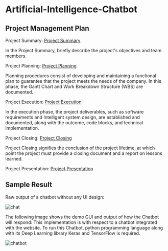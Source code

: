 # Artificial-Intelligence-Chatbot

## Project Management Plan
Project Summary: [Project Summary](https://github.com/yunlee123456/Artificial-Intelligence-Chatbot/blob/main/PMP-PLAN/1%20Project%20Summary.md)

In the Project Summary, briefly describe the project's objectives and team members.

Project Planning: [Project Planning](https://github.com/yunlee123456/Artificial-Intelligence-Chatbot/blob/main/PMP-PLAN/2%20Project%20Planning.md)

Planning procedures consist of developing and maintaining a functional plan to guarantee that the project meets the needs of the company. In this phase, the Gantt Chart and Work Breakdown Structure (WBS) are documented.



Project Execution: [Project Execution](https://github.com/yunlee123456/Artificial-Intelligence-Chatbot/blob/main/PMP-PLAN/3%20Project%20Execution.md)

In the execution phase, the project deliverables, such as software requirements and Intelligent system design, are established and documented, along with the outcome, code blocks, and technical implementation.


Project Closing: [Project Closing](https://github.com/yunlee123456/Artificial-Intelligence-Chatbot/blob/main/PMP-PLAN/4%20Project%20Closing.md)

Project Closing signifies the conclusion of the project lifetime, at which point the project must provide a closing document and a report on lessons learned.

Project Presentation: [Project Presentation](https://github.com/yunlee123456/Artificial-Intelligence-Chatbot/blob/main/PMP-PLAN/5%20Project%20Presentation.md)

## Sample Result
Raw output of a chatbot without any UI design:

![chat](https://user-images.githubusercontent.com/118036772/209539812-c06053f4-ca07-4825-85b0-dd876e5a5c04.png)

The following image shows the demo GUI and output of
how the Chatbot will respond:
This implementation is with respect to a chatbot integrated with the website. To run this Chatbot, python programming language along with its Deep Learning library Keras and TensorFlow is required.

![chatbot](https://user-images.githubusercontent.com/118036772/209539762-0ad58de2-a413-4b6f-9fe9-f000fefd9f52.png)
